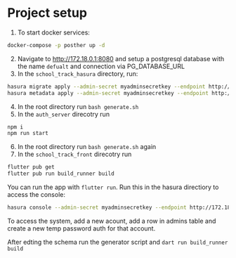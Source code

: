 # Project setup

1. To start docker services:

```sh
docker-compose -p posther up -d
```

2. Navigate to http://172.18.0.1:8080 and setup a postgresql database with the name `defualt` and connection via PG_DATABASE_URL
3. In the `school_track_hasura` directory, run:

```sh
hasura migrate apply --admin-secret myadminsecretkey --endpoint http://172.18.0.1:8080
hasura metadata apply --admin-secret myadminsecretkey --endpoint http://172.18.0.1:8080
```

4. In the root directory run `bash generate.sh`
5. In the `auth_server` direcotry run

```sh
npm i
npm run start
```

6. In the root directory run `bash generate.sh` again
6. In the `school_track_front` direcotry run

```sh
flutter pub get
flutter pub run build_runner build
```

You can run the app with `flutter run`.
Run this in the hasura directiory to access the console:
```sh
hasura console --admin-secret myadminsecretkey --endpoint http://172.18.0.1:8080 --address 127.0.0.1 --no-browser
```

To access the system, add a new acount, add a row in admins table and create a new temp password auth for that account.


After edting the schema run the generator script and `dart run build_runner build`